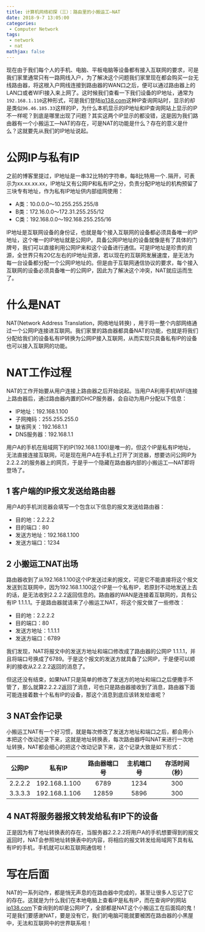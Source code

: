 ```yaml
---
title: 计算机网络初探（三）：路由里的小搬运工—NAT
date: 2018-9-7 13:05:00
categories:
 - Computer Network
tags: 
 - network
 - nat
mathjax: false
---
```


现在由于我们每个人的手机、电脑、平板电脑等设备都有接入互联网的要求，可是我们家里通常只有一路网线入户，为了解决这个问题我们家里现在都会购买一台无线路由器，将这根入户网线连接到路由器的WAN口之后，便可以通过路由器上的LAN口或者WIFI接入来上网了。这时候我们查看一下我们设备的IP地址，通常为`192.168.1.110`这种形式，可是我们登陆[ip138.com](http://ip138.com)这种IP查询网站时，显示的却是类似`96.46.185.33`这样的IP，为什么本机显示的IP地址和IP查询网站上显示的IP不一样呢？到底是哪里出现了问题？其实这两个IP显示的都没错，这是因为我们路由器有一个小搬运工—NAT的存在，可是NAT的功能是什么？存在的意义是什么？这就要先从我们的IP地址说起。

# 公网IP与私有IP

之前的博客里提过，IP地址是一串32比特的字符串，每8比特用一个`.`隔开，可表示为xx.xx.xx.xx，IP地址又有公网IP和私有IP之分，负责分配IP地址的机构预留了三块专有地址，作为私有IP地址供内部组网使用：

- A类：10.0.0.0～10.255.255.255/8
- B类：172.16.0.0～172.31.255.255/12
- C类：192.168.0.0～192.168.255.255/16

IP地址是互联网设备的身份证，也就是每个接入互联网的设备都必须具备唯一的IP地址，这个唯一的IP地址就是公网IP。具备公网IP地址的设备就像是有了具体的门牌号，我们可以直接利用公网IP来和这个设备进行通信。可是IP地址是珍贵的资源，全世界只有20亿左右的IP地址资源，若以现在的互联网发展速度，是无法为每一台设备都分配一个公网IP地址的。但是由于互联网通信协议的要求，每个接入互联网的设备必须具备唯一的公网IP，因此为了解决这个冲突，NAT就应运而生了。


# 什么是NAT

NAT(Network Address Translation，网络地址转换) ，用于将一整个内部网络通过一个公网IP连接进互联网。我们家里的路由器都具备NAT的功能，也就是将我们分配给我们的设备私有IP转换为公网IP接入互联网，从而实现只具备私有IP的设备也可以接入互联网的功能。

# NAT工作过程

NAT的工作开始要从用户连接上路由器之后开始说起。当用户A利用手机WIFI连接上路由器后，通过路由器内置的DHCP服务器，会自动为用户分配以下信息：

- IP地址：192.168.1.100
- 子网掩码：255.255.255.0
- 缺省网关：192.168.1.1
- DNS服务器：192.168.1.1

用户A的手机在局域网下的IP(192.168.1.100)是唯一的，但这个IP是私有IP地址，无法直接连接互联网，可是现在用户A在手机上打开了浏览器，想要访问公网IP为2.2.2.2的服务器上的网页，于是乎一个隐藏在路由器内部的小搬运工—NAT即将登场了。

## 1 客户端的IP报文发送给路由器

用户A的手机浏览器会填写一个包含以下信息的报文发送给路由器：

- 目的地：2.2.2.2
- 目的端口：80
- 发送方地址：192.168.1.100
- 发送方端口：1234

## 2 小搬运工NAT出场

路由器收到了从192.168.1.100这个IP发送过来的报文，可是它不能直接将这个报文发送到互联网中，因为192.168.1.100这个IP是一个私有IP，若原封不动地发送上去的话，是无法收到2.2.2.2返回信息的。路由器的WAN是连接着互联网的，具有公有IP 1.1.1.1。于是路由器就请来了小搬运工NAT，将这个报文做了一些修改：

- 目的地：2.2.2.2
- 目的端口：80
- 发送方地址：1.1.1.1
- 发送方端口：6789

我们发现，NAT将报文中的发送方地址和端口修改成了路由器的公网IP 1.1.1.1，并且将端口号换成了6789。于是这个报文的发送方就具备了公网IP，于是便可以顺利的接收从2.2.2.2返回的消息了。

但这还没有结束，如果NAT只是简单的修改了发送方的地址和端口之后便撒手不管了，那么就算2.2.2.2返回了消息，可也只是路由器接收到了消息，路由器下面可能连接着数十个私有IP的设备，那这个消息到底应该转发给谁呢？

## 3 NAT会作记录

小搬运工NAT有一个好习惯，就是每次修改了发送方地址和端口之后，都会用小本把这个改动记录下来，这就是地址转换表，每次路由器呼叫NAT来进行一次地址转换，NAT都会细心的把这个改动记录下来，这个记录大致是如下形式：

|    公网IP |    私有IP  | 路由器端口号 |主机端口号|存活时间（秒）|
| :---: | :---: |   :---:   |  :---: | :---: |
|  2.2.2.2  |  192.168.1.100   | 6789 | 1234 | 300 |
|  3.3.3.3  |   192.168.1.106  | 12859| 5896 | 300 |

## 4 NAT将服务器报文转发给私有IP下的设备

正是因为有了地址转换表的存在，当服务器2.2.2.2将用户A的手机想要得到的报文返回时，NAT会参照地址转换表中的内容，将相应的报文转发给局域网下具有私有IP的手机，手机就可以和互联网通信啦！

# 写在后面

NAT的一系列动作，都是悄无声息的在路由器中完成的，甚至让很多人忘记了它的存在。这就是为什么我们在本地电脑上查看IP是私有IP，而在查询IP的网站[ip138.com](http://ip138.com)下查询到的却是公网IP了，全部都是NAT这个小搬运工在后面捣的鬼！可是我们要感谢NAT，要是没有它，我们的电脑可能就要被困在路由器的小黑屋中，无法和互联网中的世界联系啦！